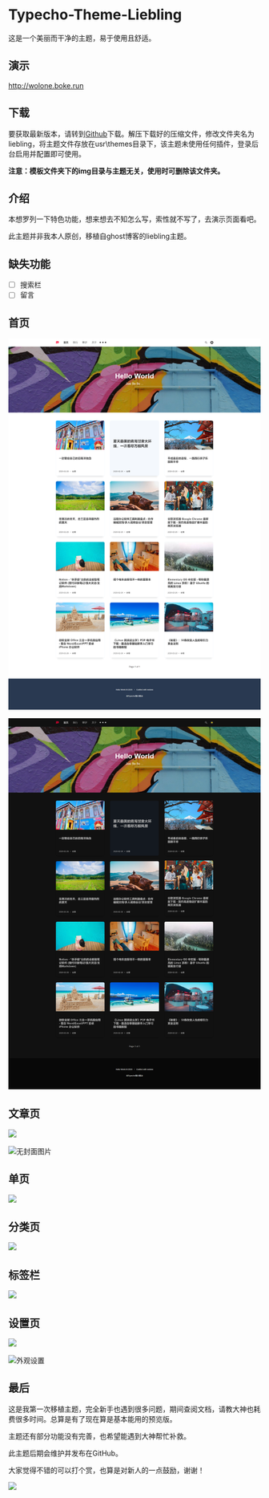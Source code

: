 # Typecho-Theme-Liebling
这是一个美丽而干净的主题，易于使用且舒适。

## 演示

http://wolone.boke.run

## 下载

要获取最新版本，请转到[Github](https://github.com/wolone/typecho-theme-liebling)下载。解压下载好的压缩文件，修改文件夹名为liebling，将主题文件存放在usr\themes目录下，该主题未使用任何插件，登录后台启用并配置即可使用。

**注意：模板文件夹下的img目录与主题无关，使用时可删除该文件夹。**

## 介绍

本想罗列一下特色功能，想来想去不知怎么写，索性就不写了，去演示页面看吧。

此主题并非我本人原创，移植自ghost博客的liebling主题。

## 缺失功能

- [ ] 搜索栏
- [ ] 留言

## 首页

![](img/首页.png)



![](img/首页暗色.png)

## 文章页

![](D:\code\typecho-theme-liebling\img\日志.png)

![无封面图片](D:\code\typecho-theme-liebling\img\无封面图片.png)

## 单页

![](D:\code\typecho-theme-liebling\img\关于.png)

## 分类页

![](D:\code\typecho-theme-liebling\img\分类.png)

## 标签栏

![](D:\code\typecho-theme-liebling\img\标签.png)

## 设置页

![](D:\code\typecho-theme-liebling\img\设置封面图片.png)

![外观设置](D:\code\typecho-theme-liebling\img\外观设置.png)

## 最后

这是我第一次移植主题，完全新手也遇到很多问题，期间查阅文档，请教大神也耗费很多时间。总算是有了现在算是基本能用的预览版。

主题还有部分功能没有完善，也希望能遇到大神帮忙补救。

此主题后期会维护并发布在GitHub。

大家觉得不错的可以打个赏，也算是对新人的一点鼓励，谢谢！

![](D:\code\typecho-theme-liebling\img\二维码.png)